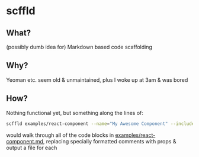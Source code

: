 # scffld

## What?

(possibly dumb idea for) Markdown based code scaffolding

## Why?

Yeoman etc. seem old & unmaintained, plus I woke up at 3am & was bored

## How?

Nothing functional yet, but something along the lines of:

```sh
scffld examples/react-component --name="My Awesome Component" --includeStyle=false
```

would walk through all of the code blocks in [examples/react-component.md](./examples/react-component.md), replacing specially formatted comments with props & output a file for each
